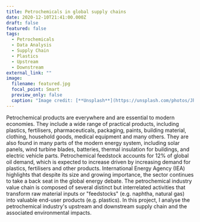 ```yaml
---
title: Petrochemicals in global supply chains
date: 2020-12-10T21:41:00.000Z
draft: false
featured: false
tags:
  - Petrochemicals
  - Data Analysis
  - Supply Chain
  - Plastics
  - Upstream
  - Downstream
external_link: ""
image:
  filename: featured.jpg
  focal_point: Smart
  preview_only: false
  caption: "Image credit: [**Unsplash**](https://unsplash.com/photos/JhwiPk9PON4)"
---
```

Petrochemical products are everywhere and are essential to modern economies. They include a wide range of practical products, including plastics, fertilisers, pharmaceuticals, packaging, paints, building material, clothing, household goods, medical equipment and many others. They are also found in many parts of the modern energy system, including solar panels, wind turbine blades, batteries, thermal insulation for buildings, and electric vehicle parts.
Petrochemical feedstock accounts for 12% of global oil demand, which is expected to increase driven by increasing demand for plastics, fertilisers and other products. International Energy Agency (IEA) highlights that despite its size and growing importance, the sector continues to take a back seat in the global energy debate.
The petrochemical industry value chain is composed of several distinct but interrelated activities that transform raw material inputs or "feedstocks" (e.g. naphtha, natural gas) into valuable end-user products (e.g. plastics). In this project, I analyse the petrochemical industry's upstream and downstream supply chain and the associated environmental impacts.